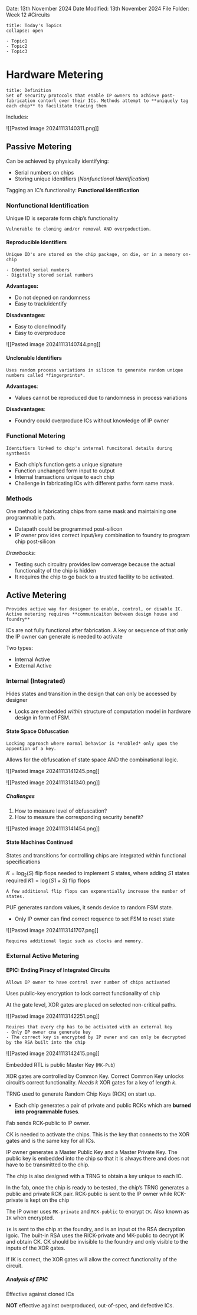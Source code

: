 Date: 13th November 2024
Date Modified: 13th November 2024
File Folder: Week 12
#Circuits

```ad-abstract
title: Today's Topics
collapse: open

- Topic1
- Topic2
- Topic3

```

# Hardware Metering

```ad-summary
title: Definition
Set of security protocols that enable IP owners to achieve post-fabrication contorl over their ICs. Methods attempt to **uniquely tag each chip** to facilitate tracing them
```

Includes:

![[Pasted image 20241113140311.png]]

## Passive Metering

Can be achieved by physically identifying:
- Serial numbers on chips
- Storing unique identifiers (*Nonfunctional Identification*)

Tagging an IC’s functionality: **Functional Identification**

### Nonfunctional Identification

Unique ID is separate form chip’s functionality

```ad-warning
Vulnerable to cloning and/or removal AND overpoduction.
```

#### Reproducible Identifiers

```ad-summary
Unique ID's are stored on the chip package, on die, or in a memory on-chip
```

```ad-example
- Idented serial numbers
- Digitally stored serial numbers
```

**Advantages:**
- Do not depned on randomness
- Easy to track/identify

**Disadvantages**:
- Easy to clone/modify
- Easy to overproduce

![[Pasted image 20241113140744.png]]

#### Unclonable Identifiers

```ad-summary
Uses random process variations in silicon to generate random unique numbers called *fingerprints*.
```

**Advantages**:
- Values cannot be reproduced due to randomness in process variations

**Disadvantages**:
- Foundry could overproduce ICs without knowledge of IP owner

### Functional Metering

```ad-summary
Identifiers linked to chip's internal funcitonal details during synthesis
```

- Each chip’s function gets a unique signature
- Function unchanged form input to output
- Internal transactions unique to each chip
- Challenge in fabricating ICs with different paths form same mask.

### Methods

One method is fabricating chips from same mask and maintaining one programmable path.
- Datapath could be programmed post-silicon
- IP owner prov ides correct input/key combination to foundry to program chip post-silicon

*Drawbacks*:
- Testing such circuitry provides low converage because the actual functionality of the chip is hidden
- It requires the chip to go back to a trusted facility to be activated.

## Active Metering

```ad-summary
Provides active way for designer to enable, control, or disable IC. Active metering requires **communicaiton between design house and foundry**
```

ICs are not fully functional after fabrication. A key or sequence of that only the IP owner can generate is needed to activate

Two types:
- Internal Active
- External Active

### Internal (Integrated)

Hides states and transition in the design that can only be accessed by designer
-  Locks are embedded *within* structure of computation model in hardware design in form of FSM.

#### State Space Obfuscation

```ad-summary
Locking approach where normal behavior is *enabled* only upon the appention of a key.
```

Allows for the obfuscation of state space AND the combinational logic.

![[Pasted image 20241113141245.png]]

![[Pasted image 20241113141340.png]]

##### Challenges

1. How to measure level of obfuscation?
2. How to measure the corresponding security benefit?

![[Pasted image 20241113141454.png]]

#### State Machines Continued

States and transitions for controlling chips are integrated within functional specifications

$K = \log_2(S)$ flip flops needed to implement $S$ states, where adding $S1$ states required $K1 = \log(S1+S)$ flip flops

```ad-important
A few additional flip flops can exponentially increase the number of states.
```

PUF generates random values, it sends device to random FSM state. 
- Only IP owner can find correct requence to set FSM to reset state

![[Pasted image 20241113141707.png]]

```ad-warning
Requires additional logic such as clocks and memory.
```

### External Active Metering

#### EPIC: Ending Piracy of Integrated Circuits

```ad-summary
Allows IP owner to have control over number of chips activated
```

Uses public-key encryption to lock correct functionality of chip

At the gate level, XOR gates are placed on selected non-critical paths.

![[Pasted image 20241113142251.png]]

```ad-important
Reuires that every chp has to be activated with an external key
- Only IP owner cna generate key
- The correct key is encrypted by IP owner and can only be decrypted by the RSA built into the chip
```

![[Pasted image 20241113142415.png]]

Embedded RTL is public Master Key (`MK-Pub`)

XOR gates are controlled by Common Key. Correct Common Key unlocks circuit’s correct functionality. *Needs* $k$ XOR gates for a key of length $k$.

TRNG used to generate Random Chip Keys (RCK) on start up.
- Each chip generates a pair of private and public RCKs which are **burned into programmable fuses**.

Fab sends RCK-public to IP owner.

CK is needed to activate the chips. This is the key that connects to the XOR gates and is the same key for all ICs.

IP owner generates a Master Public Key and a Master Private Key. The public key is embedded into the chip so that it is always there and does not have to be transmitted to the chip.

The chip is also designed with a TRNG to obtain a key unique to each IC.

In the fab, once the chip is ready to be tested, the chip’s TRNG generates a public and private RCK pair. RCK-public is sent to the IP owner while RCK-private is kept on the chip

The IP owner uses `MK-private` and `RCK-public` to encrypt `CK`. Also known as `IK` when encrypted.

`IK` is sent to the chip at the foundry, and is an input ot the RSA decryption lgoic. The built-in RSA uses the RICK-private and MK-public to decrypt IK and obtain CK. CK should be invisible to the foundry and only visible to the inputs of the XOR gates.

If IK is correct, the XOR gates will allow the correct functionality of the circuit.

##### Analysis of EPIC

Effective against cloned ICs

**NOT** effective against overproduced, out-of-spec, and defective ICs.